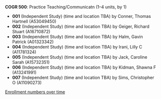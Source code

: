 **COGR 500**: Practice Teaching/Communicatn (1–4 units, by 1)

- **001** (Independent Study) (time and location TBA) by Conner, Thomas Hartnell (A53049450)
- **002** (Independent Study) (time and location TBA) by Geiger, Richard Stuart (A16710872)
- **003** (Independent Study) (time and location TBA) by Halm, Gavin Patrick (A01323342)
- **004** (Independent Study) (time and location TBA) by Irani, Lilly C (A11781324)
- **005** (Independent Study) (time and location TBA) by Jack, Caroline Sarah (A15732351)
- **006** (Independent Study) (time and location TBA) by Kidman, Shawna F (A13241991)
- **007** (Independent Study) (time and location TBA) by Sims, Christopher O (A11090273)

[Enrollment numbers over time](./COGR500.tsv)
